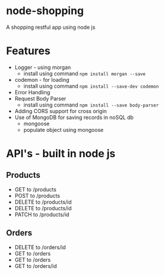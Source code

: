 # node-shopping
A shopping restful app using node js

# Features
* Logger - using morgan
    * install using command `npm install morgan --save`
* codemon - for loading
    * install using command `npm install --save-dev codemon`
* Error Handling
* Request Body Parser
    * install using command `npm install --save body-parser`
* Adding CORS support for cross origin
* Use of MongoDB for saving records in noSQL db
    * mongoose
    * populate object using mongoose

# API's - built in node js
## Products
* GET to /products
* POST to  /products
* DELETE to /products/id
* DELETE to /products/id
* PATCH to /products/id

## Orders
* DELETE to /orders/id
* GET to /orders
* GET to /orders
* GET to /orders/id